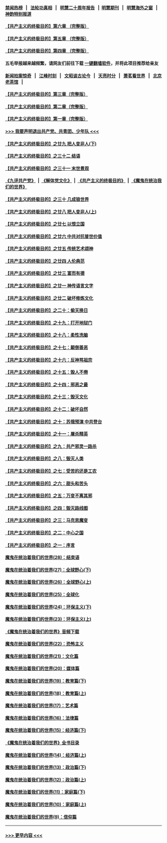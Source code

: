 #### [禁闻热榜](热点新闻.md?=0)  &nbsp;&nbsp;|&nbsp;&nbsp; [法轮功真相](https://github.com/gfw-breaker/truth/blob/master/README.md?=0) &nbsp;&nbsp;|&nbsp;&nbsp; [明慧二十周年报告](https://github.com/gfw-breaker/mh-reports/blob/master/README.md?=0) &nbsp;&nbsp;|&nbsp;&nbsp;[明慧期刊](https://github.com/gfw-breaker/mh-qikan) &nbsp;&nbsp;|&nbsp;&nbsp; [明慧海外之窗](https://github.com/gfw-breaker/mh-news/blob/master/README.md?=0) &nbsp;&nbsp;|&nbsp;&nbsp; [神韵特别报道](https://github.com/gfw-breaker/mh-news/blob/master/shenyun.md?=0)
#### [【共产主义的终极目的】第六章 （完整版）](../pages/nsc422/n11428913.md?t=03071231) 
#### [【共产主义的终极目的】第五章 （完整版）](../pages/nsc422/n11428912.md?t=03071231) 
#### [【共产主义的终极目的】第四章 （完整版）](../pages/nsc422/n11428907.md?t=03071231) 
#### 五毛举报越来越频繁，请网友们前往下载 [一键翻墙软件](https://github.com/gfw-breaker/ssr-accounts)，并将此项目推荐给亲友
#### [新闻拍案惊奇](https://github.com/gfw-breaker/banned-news/blob/master/pages/link4.md) &nbsp;&nbsp;|&nbsp;&nbsp; [江峰时刻](https://github.com/gfw-breaker/banned-news/blob/master/pages/link4.md) &nbsp;&nbsp;|&nbsp;&nbsp; [文昭谈古论今](https://github.com/gfw-breaker/banned-news/blob/master/pages/link4.md) &nbsp;&nbsp;|&nbsp;&nbsp; [天亮时分](https://github.com/gfw-breaker/banned-news/blob/master/pages/link4.md) &nbsp;&nbsp;|&nbsp;&nbsp; [萧茗看世界](https://github.com/gfw-breaker/banned-news/blob/master/pages/link4.md) &nbsp;&nbsp;|&nbsp;&nbsp; [北京老茶馆](https://github.com/gfw-breaker/banned-news/blob/master/pages/link4.md) &nbsp;&nbsp;|&nbsp;&nbsp; 
#### [【共产主义的终极目的】第三章（完整版）](../pages/nsc422/n11428848.md?t=03071231) 
#### [【共产主义的终极目的】第二章（完整版）](../pages/nsc422/n11428831.md?t=03071231) 
#### [【共产主义的终极目的】第一章（完整版）](../pages/nsc422/n11417651.md?t=03071231) 
#### [>>> 我要声明退出共产党、共青团、少年队 <<<](https://github.com/begood0513/goodnews/blob/master/quit/letter.md) 
#### [【共产主义的终极目的】之廿九 把人变非人(下)](../pages/nsc422/n11344140.md?t=03071231) 
#### [【共产主义的终极目的】之三十二 结语](../pages/nsc422/n11360535.md?t=03071231) 
#### [【共产主义的终极目的】之三十一 末世景观](../pages/nsc422/n11351129.md?t=03071231) 
#### [《九评共产党》](https://github.com/begood0513/9ping.md/blob/master/README.md) &nbsp;|&nbsp; [《解体党文化》](../../../../jtdwh.md/blob/master/README.md)  &nbsp;|&nbsp; [《共产主义的终极目的》](../../../../gczydzjmd.md/blob/master/README.md) &nbsp;|&nbsp; [《魔鬼在统治我们的世界》](../../../../mgztzwmdsj.md/blob/master/README.md) 
#### [【共产主义的终极目的】之三十 几成狼世界](../pages/nsc422/n11348280.md?t=03071231) 
#### [【共产主义的终极目的】之廿八 把人变非人(上)](../pages/nsc422/n11340492.md?t=03071231) 
#### [【共产主义的终极目的】之廿七 以恨立国](../pages/nsc422/n11336944.md?t=03071231) 
#### [【共产主义的终极目的】之廿六 中共对抗普世价值](../pages/nsc422/n11324785.md?t=03071231) 
#### [【共产主义的终极目的】之廿五 传统艺术颂神](../pages/nsc422/n11296396.md?t=03071231) 
#### [【共产主义的终极目的】之廿四 人伦典范](../pages/nsc422/n11296397.md?t=03071231) 
#### [【共产主义的终极目的】之廿三 富而有德](../pages/nsc422/n11283598.md?t=03071231) 
#### [【共产主义的终极目的】之廿一 神传语言文字](../pages/nsc422/n11263265.md?t=03071231) 
#### [【共产主义的终极目的】之廿二 破坏修炼文化](../pages/nsc422/n11245728.md?t=03071231) 
#### [【共产主义的终极目的】之二十：偷天换日](../pages/nsc422/n11238846.md?t=03071231) 
#### [【共产主义的终极目的】之十九：打开地狱门](../pages/nsc422/n11206376.md?t=03071231) 
#### [【共产主义的终极目的】之十八：柔性洗脑](../pages/nsc422/n11199994.md?t=03071231) 
#### [【共产主义的终极目的】之十七：颠倒善恶](../pages/nsc422/n11179782.md?t=03071231) 
#### [【共产主义的终极目的】之十六：反神骂祖宗](../pages/nsc422/n11166798.md?t=03071231) 
#### [【共产主义的终极目的】之十五：毁人不倦](../pages/nsc422/n11166792.md?t=03071231) 
#### [【共产主义的终极目的】之十四：邪恶之最](../pages/nsc422/n11150249.md?t=03071231) 
#### [【共产主义的终极目的】之十三：毁灭文化](../pages/nsc422/n11135227.md?t=03071231) 
#### [【共产主义的终极目的】之十二：破坏自然](../pages/nsc422/n11135214.md?t=03071231) 
#### [【共产主义的终极目的】之十：苏俄预演 中共登台](../pages/nsc422/n11118424.md?t=03071231) 
#### [【共产主义的终极目的】之十一：屠杀精英](../pages/nsc422/n11118442.md?t=03071231) 
#### [【共产主义的终极目的】之九：共产邪灵一路杀](../pages/nsc422/n11114139.md?t=03071231) 
#### [【共产主义的终极目的】之八：毁灭人类](../pages/nsc422/n11108503.md?t=03071231) 
#### [【共产主义的终极目的】之七：受苦的还是工农](../pages/nsc422/n11101809.md?t=03071231) 
#### [【共产主义的终极目的】之六：甜头和苦头](../pages/nsc422/n11096971.md?t=03071231) 
#### [【共产主义的终极目的】之五：万变不离其邪](../pages/nsc422/n11091285.md?t=03071231) 
#### [【共产主义的终极目的】之四：毁灭路线图](../pages/nsc422/n11086284.md?t=03071231) 
#### [【共产主义的终极目的】之三：马克思魔变](../pages/nsc422/n11061941.md?t=03071231) 
#### [【共产主义的终极目的】之二：中心之国](../pages/nsc422/n11047728.md?t=03071231) 
#### [【共产主义的终极目的】之一：序言](../pages/nsc422/n11086077.md?t=03071231) 
#### [魔鬼在统治着我们的世界(28)：结束语](../pages/nsc422/n10936246.md?t=03071231) 
#### [魔鬼在统治着我们的世界(27)：全球野心(下)](../pages/nsc422/n10928319.md?t=03071231) 
#### [魔鬼在统治着我们的世界(26)：全球野心(上)](../pages/nsc422/n10900318.md?t=03071231) 
#### [魔鬼在统治着我们的世界(25)：全球化](../pages/nsc422/n10788205.md?t=03071231) 
#### [魔鬼在统治着我们的世界(24)：环保主义(下)](../pages/nsc422/n10695307.md?t=03071231) 
#### [魔鬼在统治着我们的世界(23)：环保主义(上)](../pages/nsc422/n10688613.md?t=03071231) 
#### [《魔鬼在统治着我们的世界》音频下载](../pages/nsc422/n10635553.md?t=03071231) 
#### [魔鬼在统治着我们的世界(22)：恐怖主义](../pages/nsc422/n10614727.md?t=03071231) 
#### [魔鬼在统治着我们的世界(21)：文化篇](../pages/nsc422/n10597706.md?t=03071231) 
#### [魔鬼在统治着我们的世界(20)：媒体篇](../pages/nsc422/n10586579.md?t=03071231) 
#### [魔鬼在统治着我们的世界(19)：教育篇(下)](../pages/nsc422/n10564808.md?t=03071231) 
#### [魔鬼在统治着我们的世界(18)：教育篇(上)](../pages/nsc422/n10526970.md?t=03071231) 
#### [魔鬼在统治着我们的世界(17)：艺术篇](../pages/nsc422/n10499093.md?t=03071231) 
#### [魔鬼在统治着我们的世界(16)：法律篇](../pages/nsc422/n10485969.md?t=03071231) 
#### [魔鬼在统治着我们的世界(15)：经济篇(下)](../pages/nsc422/n10469975.md?t=03071231) 
#### [《魔鬼在统治着我们的世界》全书目录](../pages/nsc422/n10464261.md?t=03071231) 
#### [魔鬼在统治着我们的世界(14)：经济篇(上)](../pages/nsc422/n10457370.md?t=03071231) 
#### [魔鬼在统治着我们的世界(13)：政治篇(下)](../pages/nsc422/n10448270.md?t=03071231) 
#### [魔鬼在统治着我们的世界(12)：政治篇(上)](../pages/nsc422/n10444576.md?t=03071231) 
#### [魔鬼在统治着我们的世界(11)：家庭篇(下)](../pages/nsc422/n10440961.md?t=03071231) 
#### [魔鬼在统治着我们的世界(10)：家庭篇(上)](../pages/nsc422/n10435448.md?t=03071231) 
#### [魔鬼在统治着我们的世界(9)：信仰篇](../pages/nsc422/n10432159.md?t=03071231) 

----
#### [ >>> 更早内容 <<< ](../indexes/nsc422-earlier.md)
